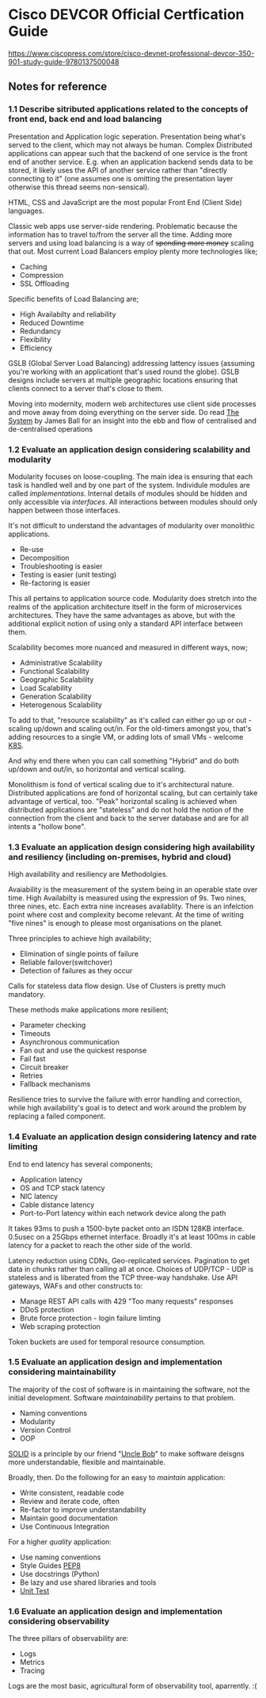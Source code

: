 # Cisco DEVCOR Official Certfication Guide

<https://www.ciscopress.com/store/cisco-devnet-professional-devcor-350-901-study-guide-9780137500048>

## Notes for reference

### 1.1 Describe sitributed applications related to the concepts of front end, back end and load balancing

Presentation and Application logic seperation.
Presentation being what's served to the client, which may not always be human.
Complex Distributed applications can appear such that the backend of one service is the front end of another service. E.g. when an application backend sends data to be stored, it likely uses the API of another service rather than "directly connecting to it" (one assumes one is omitting the presentation layer otherwise this thread seems non-sensical).

HTML, CSS and JavaScript are the most popular Front End (Client Side) languages.

Classic web apps use server-side rendering. Problematic because the information has to travel to/from the server all the time.
Adding more servers and using load balancing is a way of ~~spending more money~~ scaling that out. Most current Load Balancers employ plenty more technologies like;

- Caching
- Compression
- SSL Offloading

Specific benefits of Load Balancing are;

- High Availabilty and reliability
- Reduced Downtime
- Redundancy
- Flexibility
- Efficiency

GSLB (Global Server Load Balancing) addressing lattency issues (assuming you're working with an applicationt that's used round the globe). GSLB designs include servers at multiple geographic locations ensuring that clients connect to a server that's close to them.

Moving into modernity, modern web architectures use client side processes and move away from doing everything on the server side. Do read [The System](https://www.waterstones.com/book/the-system/james-ball/9781526607232) by James Ball for an insight into the ebb and flow of centralised and de-centralised operations

### 1.2 Evaluate an application design considering scalability and modularity

Modularity focuses on loose-coupling. The main idea is ensuring that each task is handled well and by one part of the system. Individule modules are called _implementations_.
Internal details of modules should be hidden and only accessible via _interfaces_. All interactions between modules should only happen between those interfaces.

It's not difficult to understand the advantages of modularity over monolithic applications.

- Re-use
- Decomposition
- Troubleshooting is easier
- Testing is easier (unit testing)
- Re-factoring is easier

This all pertains to application source code. Modularity does stretch into the realms of the application architecture itself in the form of microservices architectures.
They have the same advantages as above, but with the additional explicit notion of using only a standard API interface between them.

Scalability becomes more nuanced and measured in different ways, now;

- Administrative Scalability
- Functional Scalability
- Geographic Scalability
- Load Scalability
- Generation Scalability
- Heterogenous Scalability

To add to that, "resource scalability" as it's called can either go up or out - scaling up/down and scaling out/in. For the old-timers amongst you, that's adding resources to a single VM, or adding lots of small VMs - welcome [K8S](https://kubernetes.io/).

And why end there when you can call something "Hybrid" and do both up/down and out/in, so horizontal and vertical scaling.

Monolithism is fond of vertical scaling due to it's architectural nature. Distributed applications are fond of horizontal scaling, but can certainly take advantage of vertical, too. "Peak" horizontal scaling is achieved when distributed applications are "stateless" and do not hold the notion of the connection from the client and back to the server database and are for all intents a "hollow bone".

### 1.3 Evaluate an application design considering high availability and resiliency (including on-premises, hybrid and cloud)

High availability and resiliency are Methodolgies.

Avaiability is the measurement of the system being in an operable state over time. 
High Availabilty is measured using the expression of 9s. Two nines, three nines, etc. Each extra nine increases availablity. There is an infelction point where cost and complexity become relevant. At the time of writing "five nines" is enough to please most organisations on the planet.

Three principles to achieve high availability;

- Elimination of single points of failure
- Reliable failover(switchover)
- Detection of failures as they occur

Calls for stateless data flow design. Use of Clusters is pretty much mandatory.

These methods make applications more resilient;

- Parameter checking
- Timeouts
- Asynchronous communication
- Fan out and use the quickest response
- Fail fast
- Circuit breaker
- Retries
- Fallback mechanisms

Resilience tries to survive the failure with error handling and correction, while high availability's goal is to detect and work around the problem by replacing a failed component.

### 1.4 Evaluate an application design considering latency and rate limiting

End to end latency has several components;

- Application latency
- OS and TCP stack latency
- NIC latency
- Cable distance latency
- Port-to-Port latency within each network device along the path

It takes 93ms to push a 1500-byte packet onto an ISDN 128KB interface. 0.5usec on a 25Gbps ethernet interface. Broadly it's at least 100ms in cable latency for a packet to reach the other side of the world.

Latency reduction using CDNs, Geo-replicated services. Pagination to get data in chunks rather than calling all at once. Choices of UDP/TCP - UDP is stateless and is liberated from the TCP three-way handshake. 
Use API gateways, WAFs and other constructs to:

- Manage REST API calls with 429 "Too many requests" responses
- DDoS protection
- Brute force protection - login failure limting
- Web scraping protection

Token buckets are used for temporal resource consumption. 

### 1.5 Evaluate an application design and implementation considering maintainability

The majority of the cost of software is in maintaining the software, not the initial development.
Software _maintainability_ pertains to that problem.

- Naming conventions
- Modularity
- Version Control
- OOP

[SOLID](https://en.wikipedia.org/wiki/SOLID) is a principle by our friend "[Uncle Bob](https://en.wikipedia.org/wiki/Robert_C._Martin)" to make software deisgns more understandable, flexible and maintainable.

Broadly, then. Do the following for an easy to _maintain_ application:

- Write consistent, readable code
- Review and iterate code, often
- Re-factor to improve understandability
- Maintain good documentation
- Use Continuous Integration

For a higher _quality_ application:

- Use naming conventions
- Style Guides [PEP8](https://www.python.org/dev/peps/pep-0008/)
- Use docstrings (Python)
- Be lazy and use shared libraries and tools
- [Unit Test](https://docs.python.org/3/library/unittest.html)

### 1.6 Evaluate an application design and implementation considering observability

The three pillars of observability are:

- Logs
- Metrics
- Tracing

Logs are the most basic, agricultural form of observability tool, aparrently. :(
